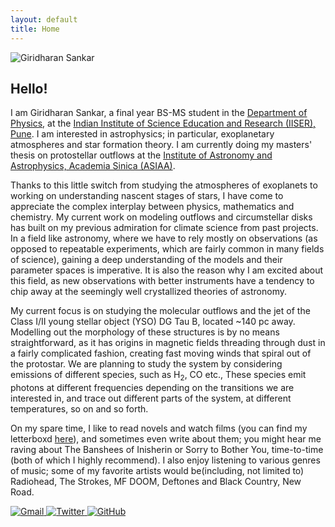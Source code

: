 ```yaml
---
layout: default
title: Home
---
```

<main>
    <div class="profile-container">
        <div class="image-paragraph-wrapper">
            <img src="{{ '/assets/images/profile-photo.jpg' | relative_url }}" alt="Giridharan Sankar" class="profile-picture">
            <div class="profile-text">
                <h2>Hello!</h2>
                <p>I am Giridharan Sankar, a final year BS-MS student in the <a href="https://www.iiserpune.ac.in/research/department/physics">Department of Physics</a>, at the <a href="https://www.iiserpune.ac.in/">Indian Institute of Science Education and Research (IISER), Pune</a>. I am interested in astrophysics; in particular, exoplanetary atmospheres and star formation theory. I am currently doing my masters' thesis on protostellar outflows at the <a href="https://www.asiaa.sinica.edu.tw/">Institute of Astronomy and Astrophysics, Academia Sinica (ASIAA)</a>.</p>
                <p>Thanks to this little switch from studying the atmospheres of exoplanets to working on understanding nascent stages of stars, I have come to appreciate the complex interplay between physics, mathematics and chemistry. My current work on modeling outflows and circumstellar disks has built on my previous admiration for climate science from past projects. In a field like astronomy, where we have to rely mostly on observations (as opposed to repeatable experiments, which are fairly common in many fields of science), gaining a deep understanding of the models and their parameter spaces is imperative. It is also the reason why I am excited about this field, as new observations with better instruments have a tendency to chip away at the seemingly well crystallized theories of astronomy.</p>
                <p>My current focus is on studying the molecular outflows and the jet of the Class I/II young stellar object (YSO) DG Tau B, located ~140 pc away. Modelling out the morphology of these structures is by no means straightforward, as it has origins in magnetic fields threading through dust in a fairly complicated fashion, creating fast moving winds that spiral out of the protostar. We are planning to study the system by considering emissions of different species, such as H<sub>2</sub>, CO etc., These species emit photons at different frequencies depending on the transitions we are interested in, and trace out different parts of the system, at different temperatures, so on and so forth.</p>
                <p>On my spare time, I like to read novels and watch films (you can find my letterboxd <a href="https://letterboxd.com/senku02/">here</a>), and sometimes even write about them; you might hear me raving about The Banshees of Inisherin or Sorry to Bother You, time-to-time (both of which I highly recommend). I also enjoy listening to various genres of music; some of my favorite artists would be(including, not limited to) Radiohead, The Strokes, MF DOOM, Deftones and Black Country, New Road.</p>
            </div>
        </div>
        <div class="social-links">
            <a href="mailto:giridharan.s@students.iiserpune.ac.in" aria-label="Email">
                <img src="{{ '/assets/icons/gmail.svg' | relative_url }}" alt="Gmail">
            </a>
            <a href="https://twitter.com/senkuishigami07" target="_blank" aria-label="Twitter">
                <img src="{{ '/assets/icons/twitter.svg' | relative_url }}" alt="Twitter">
            </a>
            <a href="https://github.com/giridharan-sankar" target="_blank" aria-label="GitHub">
                <img src="{{ '/assets/icons/github.svg' | relative_url }}" alt="GitHub">
            </a>
        </div>
    </div>
</main>
